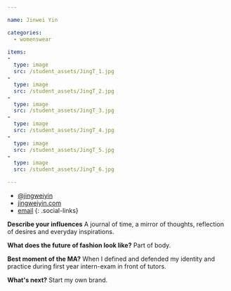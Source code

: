 ```yaml
---

name: Jinwei Yin

categories:
  - womenswear

items:
-
  type: image
  src: /student_assets/JingT_1.jpg
-
  type: image
  src: /student_assets/JingT_2.jpg
-
  type: image
  src: /student_assets/JingT_3.jpg
-
  type: image
  src: /student_assets/JingT_4.jpg
-
  type: image
  src: /student_assets/JingT_5.jpg
-
  type: image
  src: /student_assets/JingT_6.jpg

---
```


* [@jingweiyin](https://www.instagram.com/jingweiyin/)
* [jingweiyin.com](http://www.jingweiyin.com)
* [email](mailto:jingwei.yin@network.rca.ac.uk)
{: .social-links}

**Describe your influences**
A journal of time, a mirror of thoughts, reflection of desires and everyday inspirations. 

**What does the future of fashion look like?**
Part of body.

**Best moment of the MA?**
When I defined and defended my identity and practice during first year intern-exam in front of tutors.

**What's next?**
Start my own brand.

